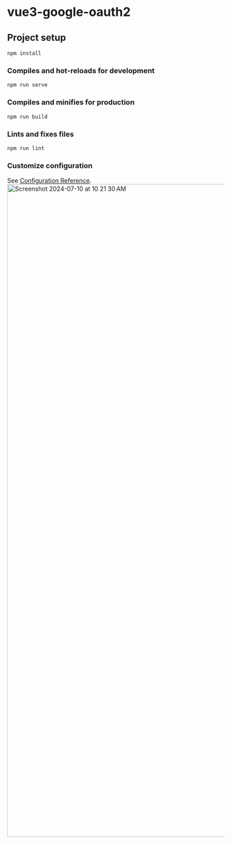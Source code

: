 # vue3-google-oauth2

## Project setup
```
npm install
```

### Compiles and hot-reloads for development
```
npm run serve
```

### Compiles and minifies for production
```
npm run build
```

### Lints and fixes files
```
npm run lint
```

### Customize configuration
See [Configuration Reference](https://cli.vuejs.org/config/).
<img width="1512" alt="Screenshot 2024-07-10 at 10 21 30 AM" src="https://github.com/NidhiSah88/OAUTH-GOOGLE-LOGINVUE3/assets/90081445/0e48814e-0ffd-4e46-adf8-1b16d27ffa05">
